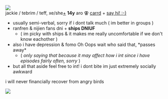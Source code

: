 ![](https://media.discordapp.net/attachments/729124835296280689/1113228238714572962/IMG_3377.gif)  
jackie / tebrim / teff, xe/she[+](https://pronouns.cc/@jack) **14y** aro ⚢ [carrd](https://tebrim.carrd.co/) + [say hi! :-)](https://retrospring.net/@tebrim)  

- usually semi-verbal, sorry if i dont talk much ( im better in groups )  
- ranfren & nijien fans dni + **ships DNIUF**  
  - ( im picky with ships & it makes me really uncomfortable if we don't know eachother )  
- also i have depression & fomo Oh Oops wait who said that, \*passes away*  
  - ( *only saying that because it may affect how i int since i have episodes fairly often, sorry* )  
- but all that aside feel free to int! i dont bite im just extremely socially awkward  

i will never financially recover from angry birds  

![](https://media.discordapp.net/attachments/729124835296280689/1113359944721379379/IMG_7823.gif)
